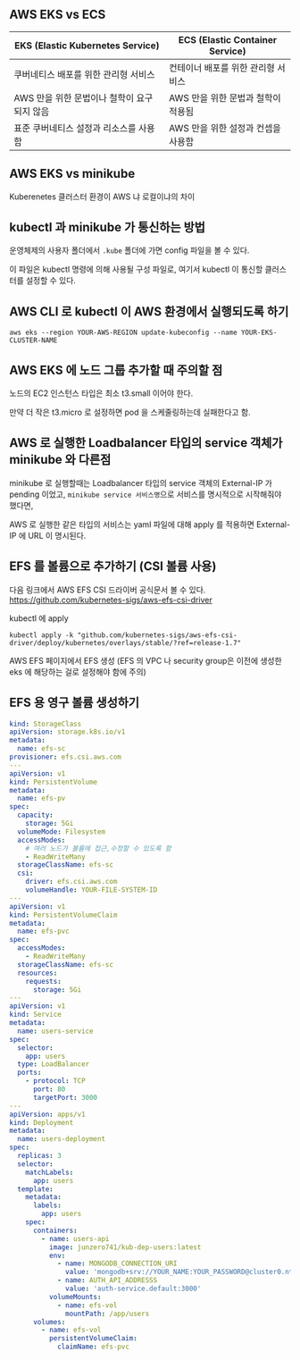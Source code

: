 ## AWS EKS vs ECS



| EKS (Elastic Kubernetes Service)            | ECS (Elastic Container Service)    |
| ------------------------------------------- | ---------------------------------- |
| 쿠버네티스 배포를 위한 관리형 서비스        | 컨테이너 배포를 위한 관리형 서비스 |
| AWS 만을 위한 문법이나 철학이 요구되지 않음 | AWS 만을 위한 문법과 철학이 적용됨 |
| 표준 쿠버네티스 설정과 리소스를 사용함      | AWS 만을 위한 설정과 컨셉을 사용함 |



## AWS EKS vs minikube

Kuberenetes 클러스터 환경이 AWS 냐 로컬이냐의 차이



## kubectl 과 minikube 가 통신하는 방법

운영체제의 사용자 폴더에서 `.kube` 폴더에 가면 config 파일을 볼 수 있다.

이 파일은 kubectl 명령에 의해 사용될 구성 파일로, 여기서 kubectl 이 통신할 클러스터를 설정할 수 있다.



## AWS CLI 로 kubectl 이 AWS 환경에서 실행되도록 하기

`aws eks --region YOUR-AWS-REGION update-kubeconfig --name YOUR-EKS-CLUSTER-NAME`



## AWS EKS 에 노드 그룹 추가할 때 주의할 점

노드의 EC2 인스턴스 타입은 최소 t3.small 이어야 한다.

만약 더 작은 t3.micro 로 설정하면 pod 을 스케줄링하는데 실패한다고 함.



## AWS 로 실행한 Loadbalancer 타입의 service 객체가 minikube 와 다른점

minikube 로 실행할때는 Loadbalancer 타입의 service 객체의 External-IP 가 pending 이었고, `minikube service 서비스명`으로 서비스를 명시적으로 시작해줘야 했다면,

AWS 로 실행한 같은 타입의 서비스는 yaml 파일에 대해 apply 를 적용하면 External-IP 에 URL 이 명시된다.



## EFS 를 볼륨으로 추가하기 (CSI 볼륨 사용)

다음 링크에서 AWS EFS CSI 드라이버 공식문서 볼 수 있다.  https://github.com/kubernetes-sigs/aws-efs-csi-driver

kubectl 에 apply 

`kubectl apply -k "github.com/kubernetes-sigs/aws-efs-csi-driver/deploy/kubernetes/overlays/stable/?ref=release-1.7"`



AWS EFS 페이지에서 EFS 생성 (EFS 의 VPC 나 security group은 이전에 생성한 eks 에 해당하는 걸로 설정해야 함에 주의)



## EFS 용 영구 볼륨 생성하기

```yaml
kind: StorageClass
apiVersion: storage.k8s.io/v1
metadata:
  name: efs-sc
provisioner: efs.csi.aws.com
---
apiVersion: v1
kind: PersistentVolume
metadata:
  name: efs-pv
spec:
  capacity: 
    storage: 5Gi
  volumeMode: Filesystem
  accessModes:
  	# 여러 노드가 볼륨에 접근,수정할 수 있도록 함
    - ReadWriteMany
  storageClassName: efs-sc
  csi:
    driver: efs.csi.aws.com
    volumeHandle: YOUR-FILE-SYSTEM-ID
---
apiVersion: v1
kind: PersistentVolumeClaim
metadata:
  name: efs-pvc
spec:
  accessModes:
    - ReadWriteMany
  storageClassName: efs-sc
  resources:
    requests:
      storage: 5Gi
---
apiVersion: v1
kind: Service
metadata:
  name: users-service
spec:
  selector:
    app: users
  type: LoadBalancer
  ports:
    - protocol: TCP
      port: 80
      targetPort: 3000
---
apiVersion: apps/v1
kind: Deployment
metadata:
  name: users-deployment
spec:
  replicas: 3
  selector:
    matchLabels:
      app: users
  template:
    metadata:
      labels:
        app: users
    spec:
      containers:
        - name: users-api
          image: junzero741/kub-dep-users:latest
          env:
            - name: MONGODB_CONNECTION_URI
              value: 'mongodb+srv://YOUR_NAME:YOUR_PASSWORD@cluster0.ntrwp.mongodb.net/users?retryWrites=true&w=majority'
            - name: AUTH_API_ADDRESSS
              value: 'auth-service.default:3000'
          volumeMounts:
            - name: efs-vol
              mountPath: /app/users
      volumes:
        - name: efs-vol
          persistentVolumeClaim: 
            claimName: efs-pvc
```



